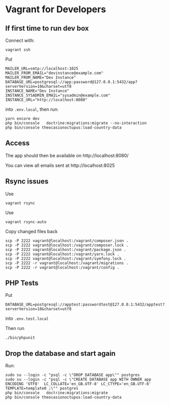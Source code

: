 # Vagrant for Developers


## If first time to run dev box

Connect with:

    vagrant ssh

Put

```
MAILER_URL=smtp://localhost:1025
MAILER_FROM_EMAIL="devinstance@example.com"
MAILER_FROM_NAME="Dev Instance"
DATABASE_URL=postgresql://app:password@127.0.0.1:5432/app?serverVersion=10&charset=utf8
INSTANCE_NAME="Dev Instance"
INSTANCE_SYSADMIN_EMAIL="sysadmin@example.com"
INSTANCE_URL="http://localhost:8080"
```

into `.env.local`, then run:

    yarn encore dev
    php bin/console   doctrine:migrations:migrate --no-interaction    
    php bin/console theocasionoctupus:load-country-data


## Access

The app should then be available on http://localhost:8080/

You can view all emails sent at http://localhost:8025


## Rsync issues

Use 

    vagrant rsync

Use 

    vagrant rsync-auto
    
    
Copy changed files back
    
    scp -P 2222 vagrant@localhost:/vagrant/composer.json .
    scp -P 2222 vagrant@localhost:/vagrant/composer.lock .
    scp -P 2222 vagrant@localhost:/vagrant/package.json .
    scp -P 2222 vagrant@localhost:/vagrant/yarn.lock .
    scp -P 2222 vagrant@localhost:/vagrant/symfony.lock .
    scp -P 2222 -r vagrant@localhost:/vagrant/migrations .
    scp -P 2222 -r vagrant@localhost:/vagrant/config .
        
## PHP Tests

Put

    DATABASE_URL=postgresql://apptest:passwordtest@127.0.0.1:5432/apptest?serverVersion=10&charset=utf8
    
into `.env.test.local`

Then run

    ./bin/phpunit

## Drop the database and start again

Run:

    sudo su --login -c "psql -c \"DROP DATABASE app\"" postgres
    sudo su --login -c "psql -c \"CREATE DATABASE app WITH OWNER app ENCODING 'UTF8'  LC_COLLATE='en_GB.UTF-8' LC_CTYPE='en_GB.UTF-8'  TEMPLATE=template0 ;\"" postgres
    php bin/console   doctrine:migrations:migrate 
    php bin/console theocasionoctupus:load-country-data
 
 
 
